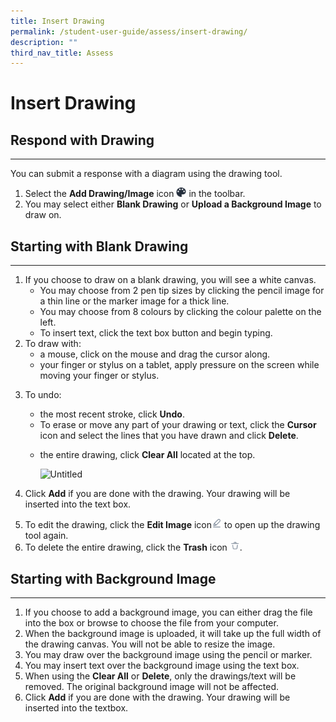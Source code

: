 ```yaml
---
title: Insert Drawing
permalink: /student-user-guide/assess/insert-drawing/
description: ""
third_nav_title: Assess
---
```

<h1 id="insert-drawing">Insert Drawing</h1>
<h2 id="-respond-with-drawing-"><strong>Respond with Drawing</strong></h2>
<hr>
<p>You can submit a response with a diagram using the drawing tool.</p>
<ol>
<li>Select the <strong>Add Drawing/Image</strong> icon <img style="width:1rem; display: inline;" src="/images/Icons/Drawing.svg"> in the toolbar.</li>
<li>You may select either <strong>Blank Drawing</strong> or <strong>Upload a Background Image</strong> to draw on.</li>
</ol>
<h2 id="-starting-with-blank-drawing-"><strong>Starting with Blank Drawing</strong></h2>
<hr>
<ol>
<li>If you choose to draw on a blank drawing, you will see a white canvas.<ul>
<li>You may choose from 2 pen tip sizes by clicking the pencil image for a thin line or the marker image for a thick line.</li>
<li>You may choose from 8 colours by clicking the colour palette on the left.</li>
<li>To insert text, click the text box button and begin typing.</li>
</ul>
</li>
<li>To draw with:<ul>
<li>a mouse, click on the mouse and drag the cursor along.</li>
<li>your finger or stylus on a tablet, apply pressure on the screen while moving your finger or stylus.</li>
</ul>
</li>
<li><p>To undo:</p>
<ul>
<li>the most recent stroke, click <strong>Undo</strong>.</li>
<li>To erase or move any part of your drawing or text, click the <strong>Cursor</strong> icon and select the lines that you have drawn and click <strong>Delete</strong>.</li>
<li><p>the entire drawing, click <strong>Clear All</strong> located at the top.</p>
<p>  <img alt="Untitled" src="https://s3-us-west-2.amazonaws.com/secure.notion-static.com/408a4eb6-8824-4074-ae4f-557c96856d59/Untitled.png"></p>
</li>
</ul>
</li>
<li><p>Click <strong>Add</strong> if you are done with the drawing. Your drawing will be inserted into the text box.</p>
</li>
<li>To edit the drawing, click the <strong>Edit Image</strong> icon<img style="width:1rem; display: inline;" src="/images/Icons/EditImage.svg">  to open up the drawing tool again.</li>
<li>To delete the entire drawing, click the <strong>Trash</strong> icon <img style="width:1rem; display: inline;" src="/images/Icons/Trash.svg">.</li>
</ol>
<h2 id="-starting-with-background-image-"><strong>Starting with Background Image</strong></h2>
<hr>
<ol>
<li>If you choose to add a background image, you can either drag the file into the box or browse to choose the file from your computer.</li>
<li>When the background image is uploaded, it will take up the full width of the drawing canvas. You will not be able to resize the image.</li>
<li>You may draw over the background image using the pencil or marker.</li>
<li>You may insert text over the background image using the text box.</li>
<li>When using the <strong>Clear All</strong> or <strong>Delete</strong>, only the drawings/text will be removed. The original background image will not be affected.</li>
<li>Click <strong>Add</strong> if you are done with the drawing. Your drawing will be inserted into the textbox.</li>
</ol>